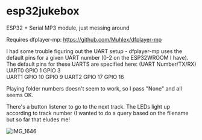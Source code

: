 # esp32jukebox
ESP32 + Serial MP3 module, just messing around

Requires dfplayer-mp: https://github.com/Muhlex/dfplayer-mp

I had some trouble figuring out the UART setup - dfplayer-mp uses the default pins for a given UART number (0-2 on the ESP32WROOM I have). The default pins for these UARTS are specified here:
(UART Number/TX/RX)
UART0	GPIO 1	GPIO 3	
UART1	GPIO 10	GPIO 9
UART2	GPIO 17	GPIO 16


Playing folder numbers doesn't seem to work, so I pass "None" and all seems OK.

There's a button listener to go to the next track.
The LEDs light up according to track number (I wanted to do a query based on the filename but so far that eludes me!

![IMG_1646](https://github.com/user-attachments/assets/754d5567-5538-4c60-ba57-fa74bcc9ba47)
